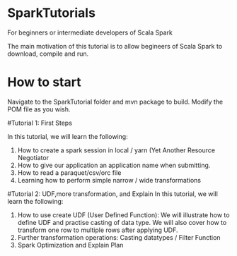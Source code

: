 # SparkTutorials
For beginners or intermediate developers of Scala Spark 

The main motivation of this tutorial is to allow begineers of Scala Spark to download, compile and run.

# How to start

Navigate to the SparkTutorial folder and mvn package to build. Modify the POM file as you wish.

#Tutorial 1: First Steps 

In this tutorial, we will learn the following:
1. How to create a spark session in local / yarn (Yet Another Resource Negotiator
2. How to give our application an application name when submitting.
3. How to read a paraquet/csv/orc file
4. Learning how to perform simple narrow / wide transformations

#Tutorial 2: UDF,more transformation, and Explain
In this tutorial, we will learn the following:
1. How to use create UDF (User Defined Function):
  We will illustrate how to define UDF and practise casting of data type.
  We will also cover how to transform one row to multiple rows after applying UDF.
2. Further transformation operations: Casting datatypes / Filter Function
3. Spark Optimization and Explain Plan
